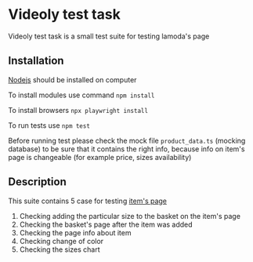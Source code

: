 # Videoly test task
Videoly test task is a small test suite for testing lamoda's page

## Installation

[Nodejs](https://nodejs.org/en/) should be installed on computer

To install modules use command
```npm install```

To install browsers `npx playwright install`

To run tests use ```npm test```

Before running test please check the mock file `product_data.ts` (mocking database) to be sure that it contains the right info, because info on item's page is changeable (for example price, sizes availability)

## Description
This suite contains 5 case for testing [item's page](lamoda.ru/p/rtlaba126501/clothes-weekendmaxmara-kardigan/)
1. Checking adding the particular size to the basket on the item's page
2. Checking the basket's page after the item was added
3. Checking the page info about item
4. Checking change of color
5. Checking the sizes chart

